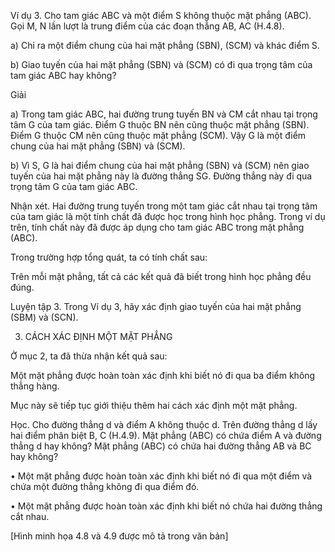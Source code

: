 Ví dụ 3. Cho tam giác ABC và một điểm S không thuộc mặt phẳng (ABC). Gọi M, N lần lượt là trung điểm của các đoạn thẳng AB, AC (H.4.8).

a) Chỉ ra một điểm chung của hai mặt phẳng (SBN), (SCM) và khác điểm S.

b) Giao tuyến của hai mặt phẳng (SBN) và (SCM) có đi qua trọng tâm của tam giác ABC hay không?

Giải

a) Trong tam giác ABC, hai đường trung tuyến BN và CM cắt nhau tại trọng tâm G của tam giác. Điểm G thuộc BN nên cũng thuộc mặt phẳng (SBN). Điểm G thuộc CM nên cũng thuộc mặt phẳng (SCM). Vậy G là một điểm chung của hai mặt phẳng (SBN) và (SCM).

b) Vì S, G là hai điểm chung của hai mặt phẳng (SBN) và (SCM) nên giao tuyến của hai mặt phẳng này là đường thẳng SG. Đường thẳng này đi qua trọng tâm G của tam giác ABC.

Nhận xét. Hai đường trung tuyến trong một tam giác cắt nhau tại trọng tâm của tam giác là một tính chất đã được học trong hình học phẳng. Trong ví dụ trên, tính chất này đã được áp dụng cho tam giác ABC trong mặt phẳng (ABC).

Trong trường hợp tổng quát, ta có tính chất sau:

Trên mỗi mặt phẳng, tất cả các kết quả đã biết trong hình học phẳng đều đúng.

Luyện tập 3. Trong Ví dụ 3, hãy xác định giao tuyến của hai mặt phẳng (SBM) và (SCN).

3. CÁCH XÁC ĐỊNH MỘT MẶT PHẲNG

Ở mục 2, ta đã thừa nhận kết quả sau:

Một mặt phẳng được hoàn toàn xác định khi biết nó đi qua ba điểm không thẳng hàng.

Mục này sẽ tiếp tục giới thiệu thêm hai cách xác định một mặt phẳng.

Học. Cho đường thẳng d và điểm A không thuộc d. Trên đường thẳng d lấy hai điểm phân biệt B, C (H.4.9). Mặt phẳng (ABC) có chứa điểm A và đường thẳng d hay không? Mặt phẳng (ABC) có chứa hai đường thẳng AB và BC hay không?

• Một mặt phẳng được hoàn toàn xác định khi biết nó đi qua một điểm và chứa một đường thẳng không đi qua điểm đó.

• Một mặt phẳng được hoàn toàn xác định khi biết nó chứa hai đường thẳng cắt nhau.

[Hình minh họa 4.8 và 4.9 được mô tả trong văn bản]